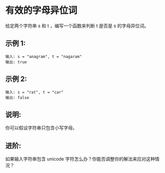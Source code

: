 # 有效的字母异位词

给定两个字符串 s 和 t ，编写一个函数来判断 t 是否是 s 的字母异位词。

## 示例 1:
```
输入: s = "anagram", t = "nagaram"
输出: true
```

## 示例 2:
```
输入: s = "rat", t = "car"
输出: false
```

## 说明:
你可以假设字符串只包含小写字母。

## 进阶:
如果输入字符串包含 unicode 字符怎么办？你能否调整你的解法来应对这种情况？
